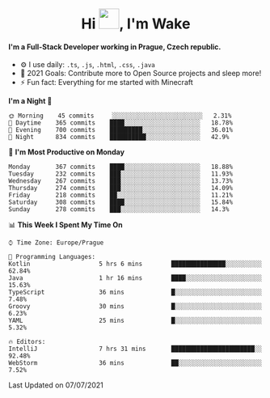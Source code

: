 <h1 align="center">Hi <img src="https://raw.githubusercontent.com/MrWakeCZ/MrWakeCZ/master/Hi.gif" width="40px" />, I'm Wake</h1>

#### I'm a Full-Stack Developer working in Prague, Czech republic.
- ⚙️ I use daily: `.ts`, `.js`, `.html`, `.css`, `.java`
- 🥅 2021 Goals: Contribute more to Open Source projects and sleep more!
- ⚡ Fun fact: Everything for me started with Minecraft

<!--START_SECTION:waka-->
**I'm a Night 🦉** 

```text
🌞 Morning    45 commits     ░░░░░░░░░░░░░░░░░░░░░░░░░   2.31% 
🌆 Daytime    365 commits    ████░░░░░░░░░░░░░░░░░░░░░   18.78% 
🌃 Evening    700 commits    █████████░░░░░░░░░░░░░░░░   36.01% 
🌙 Night      834 commits    ██████████░░░░░░░░░░░░░░░   42.9%

```
📅 **I'm Most Productive on Monday** 

```text
Monday       367 commits    ████░░░░░░░░░░░░░░░░░░░░░   18.88% 
Tuesday      232 commits    ███░░░░░░░░░░░░░░░░░░░░░░   11.93% 
Wednesday    267 commits    ███░░░░░░░░░░░░░░░░░░░░░░   13.73% 
Thursday     274 commits    ███░░░░░░░░░░░░░░░░░░░░░░   14.09% 
Friday       218 commits    ██░░░░░░░░░░░░░░░░░░░░░░░   11.21% 
Saturday     308 commits    ████░░░░░░░░░░░░░░░░░░░░░   15.84% 
Sunday       278 commits    ███░░░░░░░░░░░░░░░░░░░░░░   14.3%

```


📊 **This Week I Spent My Time On** 

```text
⌚︎ Time Zone: Europe/Prague

💬 Programming Languages: 
Kotlin                   5 hrs 6 mins        ███████████████░░░░░░░░░░   62.84% 
Java                     1 hr 16 mins        ████░░░░░░░░░░░░░░░░░░░░░   15.63% 
TypeScript               36 mins             █░░░░░░░░░░░░░░░░░░░░░░░░   7.48% 
Groovy                   30 mins             █░░░░░░░░░░░░░░░░░░░░░░░░   6.23% 
YAML                     25 mins             █░░░░░░░░░░░░░░░░░░░░░░░░   5.32%

🔥 Editors: 
IntelliJ                 7 hrs 31 mins       ███████████████████████░░   92.48% 
WebStorm                 36 mins             ██░░░░░░░░░░░░░░░░░░░░░░░   7.52%

```


 Last Updated on 07/07/2021
<!--END_SECTION:waka-->

